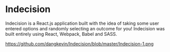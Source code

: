 # Indecision

<p> Indecision is a React.js application built with the idea of taking some user entered options and randomly selecting an outcome for you! Indecision was built entirely using React, Webpack, Babel and SASS. </p>




https://github.com/dangkevin/Indecision/blob/master/Indecision-1.png
